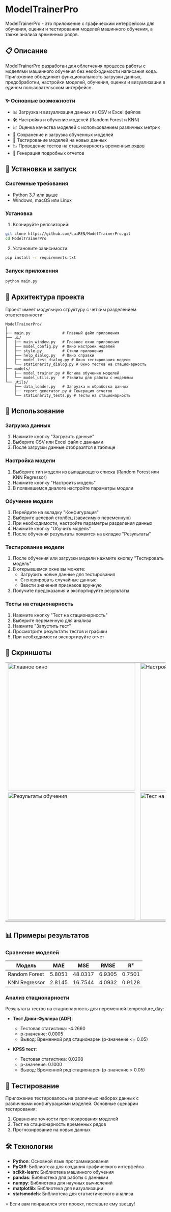 # ModelTrainerPro

ModelTrainerPro - это приложение с графическим интерфейсом для обучения, оценки и тестирования моделей машинного обучения, а также анализа временных рядов.

## 📋 Описание

ModelTrainerPro разработан для облегчения процесса работы с моделями машинного обучения без необходимости написания кода. Приложение объединяет функциональность загрузки данных, предобработки, настройки моделей, обучения, оценки и визуализации в едином пользовательском интерфейсе.

### ✨ Основные возможности

- 📊 Загрузка и визуализация данных из CSV и Excel файлов
- 🛠 Настройка и обучение моделей (Random Forest и KNN)
- 📈 Оценка качества моделей с использованием различных метрик
- 💾 Сохранение и загрузка обученных моделей
- 🧪 Тестирование моделей на новых данных
- 📉 Проведение тестов на стационарность временных рядов
- 📝 Генерация подробных отчетов

## 🚀 Установка и запуск

### Системные требования

- Python 3.7 или выше
- Windows, macOS или Linux

### Установка

1. Клонируйте репозиторий:
```bash
git clone https://github.com/LuiREN/ModelTrainerPro.git
cd ModelTrainerPro
```

2. Установите зависимости:
```bash
pip install -r requirements.txt
```

### Запуск приложения

```bash
python main.py
```

## 🧩 Архитектура проекта

Проект имеет модульную структуру с четким разделением ответственности:

```
ModelTrainerPro/
│
├── main.py              # Главный файл приложения
├── ui/
│   ├── main_window.py   # Главное окно приложения
│   ├── model_config.py  # Окно настроек моделей
│   ├── style.py         # Стили приложения
│   ├── help_dialog.py   # Окно справки
│   ├── model_test_dialog.py # Окно тестирования модели
│   └── stationarity_dialog.py # Окно тестов на стационарность
├── models/
│   ├── model_trainer.py # Логика обучения моделей
│   └── model_utils.py   # Утилиты для работы с моделями
└── utils/
    ├── data_loader.py   # Загрузка и обработка данных
    ├── report_generator.py # Генерация отчетов
    └── stationarity_tests.py # Тесты на стационарность
```

## 📖 Использование

### Загрузка данных

1. Нажмите кнопку "Загрузить данные"
2. Выберите CSV или Excel файл с данными
3. После загрузки данные отобразятся в таблице

### Настройка модели

1. Выберите тип модели из выпадающего списка (Random Forest или KNN Regressor)
2. Нажмите кнопку "Настроить модель"
3. В появившемся диалоге настройте параметры модели

### Обучение модели

1. Перейдите на вкладку "Конфигурация"
2. Выберите целевой столбец (зависимую переменную)
3. При необходимости, настройте параметры разделения данных
4. Нажмите кнопку "Обучить модель"
5. После обучения результаты появятся на вкладке "Результаты"

### Тестирование модели

1. После обучения или загрузки модели нажмите кнопку "Тестировать модель"
2. В открывшемся окне вы можете:
   - Загрузить новые данные для тестирования
   - Сгенерировать случайные данные
   - Ввести значения признаков вручную
3. Получите предсказания и экспортируйте результаты

### Тесты на стационарность

1. Нажмите кнопку "Тест на стационарность"
2. Выберите переменную для анализа
3. Нажмите "Запустить тест"
4. Просмотрите результаты тестов и графики
5. При необходимости экспортируйте отчет

## 📸 Скриншоты

<table>
  <tr>
    <td><img src="./screenshots/main_window.png" alt="Главное окно" width="400"/></td>
    <td><img src="./screenshots/model_config.png" alt="Настройка модели" width="400"/></td>
  </tr>
  <tr>
    <td><img src="./screenshots/results.png" alt="Результаты обучения" width="400"/></td>
    <td><img src="./screenshots/stationarity.png" alt="Тест на стационарность" width="400"/></td>
  </tr>
</table>

## 📊 Примеры результатов

### Сравнение моделей

| Модель | MAE | MSE | RMSE | R² |
|--------|-----|-----|------|-----|
| Random Forest | 5.8051 | 48.0317 | 6.9305 | 0.7501 |
| KNN Regressor | 2.8145 | 16.7544 | 4.0932 | 0.9128 |

### Анализ стационарности

Результаты тестов на стационарность для переменной temperature_day:

- **Тест Дики-Фуллера (ADF)**:
  - Тестовая статистика: -4.2660
  - p-значение: 0.0005
  - Вывод: Временной ряд стационарен (p-значение <= 0.05)

- **KPSS тест**:
  - Тестовая статистика: 0.0208
  - p-значение: 0.1000
  - Вывод: Временной ряд стационарен (p-значение > 0.05)

## 🧪 Тестирование

Приложение тестировалось на различных наборах данных с различными конфигурациями моделей. Основные сценарии тестирования:

1. Сравнение точности прогнозирования моделей
2. Тест на стационарность временных рядов
3. Прогнозирование на новых данных

## 🛠 Технологии

- **Python**: Основной язык программирования
- **PyQt6**: Библиотека для создания графического интерфейса
- **scikit-learn**: Библиотека машинного обучения
- **pandas**: Библиотека для работы с данными
- **numpy**: Библиотека для научных вычислений
- **matplotlib**: Библиотека для визуализации
- **statsmodels**: Библиотека для статистического анализа

⭐️ Если вам понравился этот проект, поставьте ему звезду!
